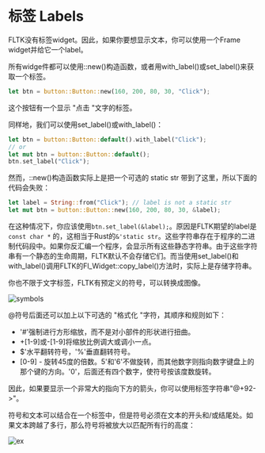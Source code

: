 # 标签 Labels

FLTK没有标签widget。因此，如果你要想显示文本，你可以使用一个Frame widget并给它一个label。

所有widge件都可以使用::new()构造函数，或者用with_label()或set_label()来获取一个标签。

```rust
let btn = button::Button::new(160, 200, 80, 30, "Click");
```
这个按钮有一个显示 "点击 "文字的标签。

同样地，我们可以使用set_label()或with_label()：

```rust
let btn = button::Button::default().with_label("Click");
// or
let mut btn = button::Button::default();
btn.set_label("Click");
```

然而，::new()构造函数实际上是把一个可选的 static str 带到了这里，所以下面的代码会失败：
```rust
let label = String::from("Click"); // label is not a static str
let mut btn = button::Button::new(160, 200, 80, 30, &label);
```
在这种情况下，你应该使用`btn.set_label(&label);`。原因是FLTK期望的label是`const char *` 的，这相当于Rust的`&'static str`。这些字符串存在于程序的二进制代码段中。如果你反汇编一个程序，会显示所有这些静态字符串。由于这些字符串有一个静态的生命周期，FLTK默认不会存储它们。而当使用set_label()和with_label()调用FLTK的Fl_Widget::copy_label()方法时，实际上是存储字符串。

你也不限于文字标签，FLTK有预定义的符号，可以转换成图像。

![symbols](https://www.fltk.org/doc-1.4/symbols.png)

@符号后面还可以加上以下可选的 "格式化 "字符，其顺序和规则如下：

- '#'强制进行方形缩放，而不是对小部件的形状进行扭曲。
- +[1-9]或-[1-9]将缩放比例调大或调小一点。
- $'水平翻转符号，'%'垂直翻转符号。
- [0-9] - 旋转45度的倍数。5'和'6'不做旋转，而其他数字则指向数字键盘上的那个键的方向。'0'，后面还有四个数字，使符号按该度数旋转。

因此，如果要显示一个非常大的指向下方的箭头，你可以使用标签字符串"@+92->"。

符号和文本可以结合在一个标签中，但是符号必须在文本的开头和/或结尾处。如果文本跨越了多行，那么符号将被放大以匹配所有行的高度：

![ex](https://www.fltk.org/doc-1.4/symbol-examples.png)
